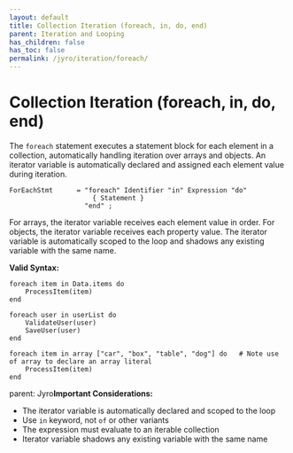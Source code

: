 ```yaml
---
layout: default
title: Collection Iteration (foreach, in, do, end)
parent: Iteration and Looping
has_children: false
has_toc: false
permalink: /jyro/iteration/foreach/
---
```


# Collection Iteration (foreach, in, do, end)

The `foreach` statement executes a statement block for each element in a collection, automatically handling iteration over arrays and objects. An iterator variable is automatically declared and assigned each element value during iteration.

```
ForEachStmt      = "foreach" Identifier "in" Expression "do"
                     { Statement }
                   "end" ;
```

For arrays, the iterator variable receives each element value in order. For objects, the iterator variable receives each property value. The iterator variable is automatically scoped to the loop and shadows any existing variable with the same name.

**Valid Syntax:**
```jyro
foreach item in Data.items do
    ProcessItem(item)
end

foreach user in userList do
    ValidateUser(user)
    SaveUser(user)
end

foreach item in array ["car", "box", "table", "dog"] do   # Note use of array to declare an array literal
    ProcessItem(item)
end
```

parent: Jyro**Important Considerations:**
- The iterator variable is automatically declared and scoped to the loop
- Use `in` keyword, not `of` or other variants
- The expression must evaluate to an iterable collection
- Iterator variable shadows any existing variable with the same name